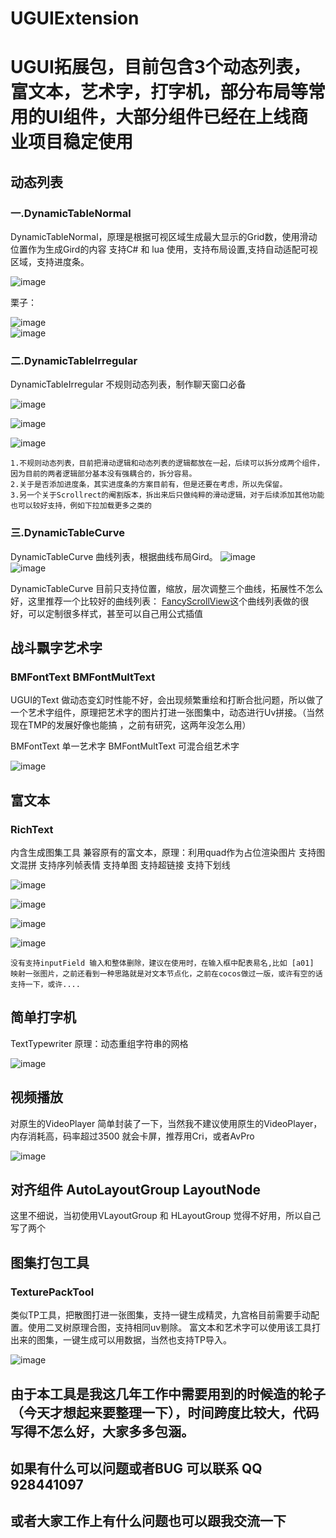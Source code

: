 # UGUIExtension
# UGUI拓展包，目前包含3个动态列表，富文本，艺术字，打字机，部分布局等常用的UI组件，大部分组件已经在上线商业项目稳定使用

## 动态列表
  ### 一.DynamicTableNormal
  
   DynamicTableNormal，原理是根据可视区域生成最大显示的Grid数，使用滑动位置作为生成Gird的内容
   支持C# 和 lua 使用，支持布局设置,支持自动适配可视区域，支持进度条。
  
  ![image](https://github.com/SihaoLiang/UGUIExtension/blob/master/Icons/dlist1.png)  
  
  栗子：
  
  ![image](https://github.com/SihaoLiang/UGUIExtension/blob/master/Icons/dlist.png)  
  ![image](https://github.com/SihaoLiang/UGUIExtension/blob/master/Icons/dlist2.png)  

  ### 二.DynamicTableIrregular
  DynamicTableIrregular 不规则动态列表，制作聊天窗口必备

  ![image](https://github.com/SihaoLiang/UGUIExtension/blob/master/Icons/ilist2.png)  
  
  ![image](https://github.com/SihaoLiang/UGUIExtension/blob/master/Icons/ilist.png)  
  
  ![image](https://github.com/SihaoLiang/UGUIExtension/blob/master/Icons/ilist3.png)  

    
    1.不规则动态列表，目前把滑动逻辑和动态列表的逻辑都放在一起，后续可以拆分成两个组件，因为目前的两者逻辑部分基本没有强耦合的，拆分容易。
    2.关于是否添加进度条，其实进度条的方案目前有，但是还要在考虑，所以先保留。
    3.另一个关于Scrollrect的阉割版本，拆出来后只做纯粹的滑动逻辑，对于后续添加其他功能也可以较好支持，例如下拉加载更多之类的
    
  ### 三.DynamicTableCurve
  DynamicTableCurve 曲线列表，根据曲线布局Gird。
  ![image](https://github.com/SihaoLiang/UGUIExtension/blob/master/Icons/clist.gif)  
  ![image](https://github.com/SihaoLiang/UGUIExtension/blob/master/Icons/clist.png)  
 
  DynamicTableCurve 目前只支持位置，缩放，层次调整三个曲线，拓展性不怎么好，这里推荐一个比较好的曲线列表：
  [FancyScrollView](https://github.com/jorik041/UnityUIExtensions/tree/master/Examples/FancyScrollView)这个曲线列表做的很好，可以定制很多样式，甚至可以自己用公式插值
 
 ## 战斗飘字艺术字
 ### BMFontText BMFontMultText
 UGUI的Text 做动态变幻时性能不好，会出现频繁重绘和打断合批问题，所以做了一个艺术字组件，原理把艺术字的图片打进一张图集中，动态进行Uv拼接。（当然现在TMP的发展好像也能搞
，之前有研究，这两年没怎么用）

BMFontText 单一艺术字
BMFontMultText 可混合组艺术字

![image](https://github.com/SihaoLiang/UGUIExtension/blob/master/Icons/font.png)  

## 富文本
### RichText
内含生成图集工具
兼容原有的富文本，原理：利用quad作为占位渲染图片
支持图文混拼
支持序列帧表情
支持单图
支持超链接
支持下划线

![image](https://github.com/SihaoLiang/UGUIExtension/blob/master/Icons/richText.png) 

![image](https://github.com/SihaoLiang/UGUIExtension/blob/master/Icons/richText1.png)  

![image](https://github.com/SihaoLiang/UGUIExtension/blob/master/Icons/richText2.png)  

![image](https://github.com/SihaoLiang/UGUIExtension/blob/master/Icons/richText3.png)  

    没有支持inputField 输入和整体删除，建议在使用时，在输入框中配表易名,比如 [a01] 映射一张图片，之前还看到一种思路就是对文本节点化，之前在cocos做过一版，或许有空的话支持一下，或许....

## 简单打字机
TextTypewriter 原理：动态重组字符串的网格

![image](https://github.com/SihaoLiang/UGUIExtension/blob/master/Icons/Typew.gif)  

## 视频播放
对原生的VideoPlayer 简单封装了一下，当然我不建议使用原生的VideoPlayer，内存消耗高，码率超过3500 就会卡屏，推荐用Cri，或者AvPro

![image](https://github.com/SihaoLiang/UGUIExtension/blob/master/Icons/video.png)  

## 对齐组件 AutoLayoutGroup LayoutNode 
这里不细说，当初使用VLayoutGroup 和 HLayoutGroup 觉得不好用，所以自己写了两个

## 图集打包工具
### TexturePackTool 
类似TP工具，把散图打进一张图集，支持一键生成精灵，九宫格目前需要手动配置。使用二叉树原理合图，支持相同uv剔除。
富文本和艺术字可以使用该工具打出来的图集，一键生成可以用数据，当然也支持TP导入。

![image](https://github.com/SihaoLiang/UGUIExtension/blob/master/Icons/texpack.png)  

## 由于本工具是我这几年工作中需要用到的时候造的轮子（今天才想起来要整理一下），时间跨度比较大，代码写得不怎么好，大家多多包涵。

## 如果有什么可以问题或者BUG 可以联系 QQ 928441097
## 或者大家工作上有什么问题也可以跟我交流一下
